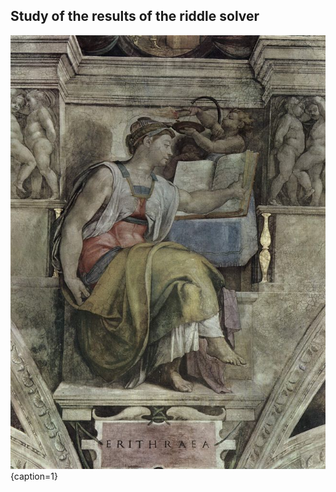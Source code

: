 ## Study of the results of the riddle solver

![Michelangelo's Erithrean Sibyl, Sistine Chapel / Public Domain](/media/erithrean_sibyl.jpg){caption=1}
